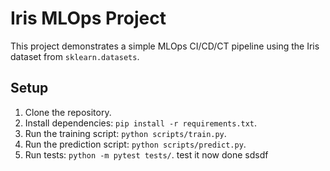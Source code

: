 # Iris MLOps Project

This project demonstrates a simple MLOps CI/CD/CT pipeline using the Iris dataset from `sklearn.datasets`.

## Setup

1. Clone the repository.
2. Install dependencies: `pip install -r requirements.txt`.
3. Run the training script: `python scripts/train.py`.
4. Run the prediction script: `python scripts/predict.py`.
5. Run tests: `python -m pytest tests/`.
test it now
done
sdsdf
